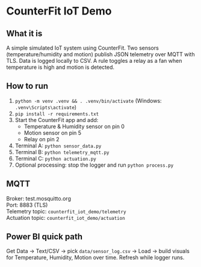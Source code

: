 # CounterFit IoT Demo

## What it is
A simple simulated IoT system using CounterFit. Two sensors (temperature/humidity and motion) publish JSON telemetry over MQTT with TLS. Data is logged locally to CSV. A rule toggles a relay as a fan when temperature is high and motion is detected.

## How to run
1. `python -m venv .venv && . .venv/bin/activate` (Windows: `.venv\Scripts\activate`)
2. `pip install -r requirements.txt`
3. Start the CounterFit app and add:
   - Temperature & Humidity sensor on pin 0
   - Motion sensor on pin 5
   - Relay on pin 2
4. Terminal A: `python sensor_data.py`
5. Terminal B: `python telemetry_mqtt.py`
6. Terminal C: `python actuation.py`
7. Optional processing: stop the logger and run `python process.py`

## MQTT
Broker: test.mosquitto.org  
Port: 8883 (TLS)  
Telemetry topic: `counterfit_iot_demo/telemetry`  
Actuation topic: `counterfit_iot_demo/actuation`

## Power BI quick path
Get Data → Text/CSV → pick `data/sensor_log.csv` → Load → build visuals for Temperature, Humidity, Motion over time. Refresh while logger runs.
